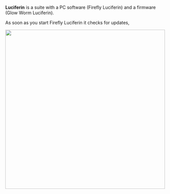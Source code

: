 **Luciferin** is a suite with a PC software (Firefly Luciferin) and a firmware (Glow Worm Luciferin).  

As soon as you start Firefly Luciferin it checks for updates,  

<img align="center" width="500" src="https://github.com/sblantipodi/firefly_luciferin/blob/master/data/img/downloading.jpg">

